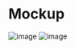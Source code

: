 # Mockup
![image](/uploads/96c27083de719f41f53fe413cda79660/image.png)
![image](/uploads/a316f490e61b2370d7dea992ff8fea45/image.png)
